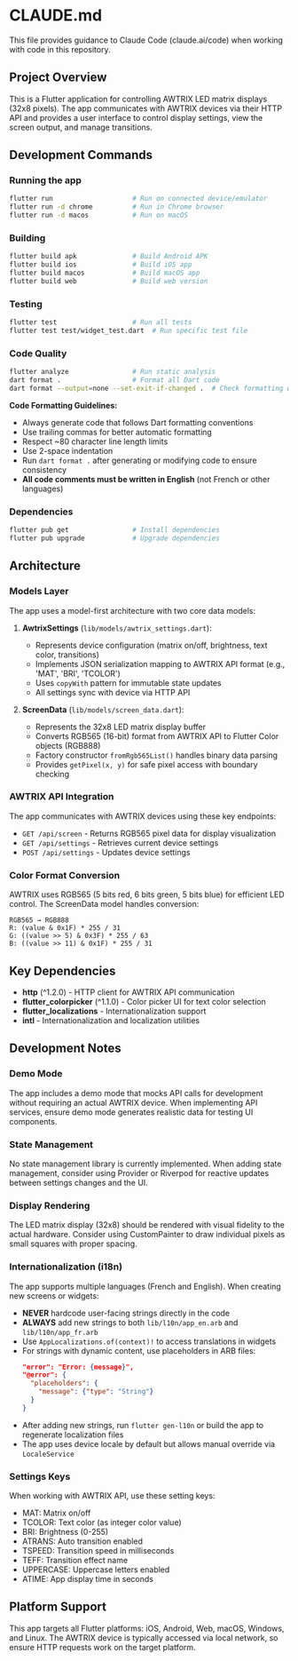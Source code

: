 # CLAUDE.md

This file provides guidance to Claude Code (claude.ai/code) when working with code in this repository.

## Project Overview

This is a Flutter application for controlling AWTRIX LED matrix displays (32x8 pixels). The app communicates with AWTRIX devices via their HTTP API and provides a user interface to control display settings, view the screen output, and manage transitions.

## Development Commands

### Running the app
```bash
flutter run                    # Run on connected device/emulator
flutter run -d chrome          # Run in Chrome browser
flutter run -d macos           # Run on macOS
```

### Building
```bash
flutter build apk              # Build Android APK
flutter build ios              # Build iOS app
flutter build macos            # Build macOS app
flutter build web              # Build web version
```

### Testing
```bash
flutter test                   # Run all tests
flutter test test/widget_test.dart  # Run specific test file
```

### Code Quality
```bash
flutter analyze                # Run static analysis
dart format .                  # Format all Dart code
dart format --output=none --set-exit-if-changed .  # Check formatting without modifying
```

**Code Formatting Guidelines:**
- Always generate code that follows Dart formatting conventions
- Use trailing commas for better automatic formatting
- Respect ~80 character line length limits
- Use 2-space indentation
- Run `dart format .` after generating or modifying code to ensure consistency
- **All code comments must be written in English** (not French or other languages)

### Dependencies
```bash
flutter pub get                # Install dependencies
flutter pub upgrade            # Upgrade dependencies
```

## Architecture

### Models Layer
The app uses a model-first architecture with two core data models:

1. **AwtrixSettings** (`lib/models/awtrix_settings.dart`):
   - Represents device configuration (matrix on/off, brightness, text color, transitions)
   - Implements JSON serialization mapping to AWTRIX API format (e.g., 'MAT', 'BRI', 'TCOLOR')
   - Uses `copyWith` pattern for immutable state updates
   - All settings sync with device via HTTP API

2. **ScreenData** (`lib/models/screen_data.dart`):
   - Represents the 32x8 LED matrix display buffer
   - Converts RGB565 (16-bit) format from AWTRIX API to Flutter Color objects (RGB888)
   - Factory constructor `fromRgb565List()` handles binary data parsing
   - Provides `getPixel(x, y)` for safe pixel access with boundary checking

### AWTRIX API Integration
The app communicates with AWTRIX devices using these key endpoints:
- `GET /api/screen` - Returns RGB565 pixel data for display visualization
- `GET /api/settings` - Retrieves current device settings
- `POST /api/settings` - Updates device settings

### Color Format Conversion
AWTRIX uses RGB565 (5 bits red, 6 bits green, 5 bits blue) for efficient LED control. The ScreenData model handles conversion:
```
RGB565 → RGB888
R: (value & 0x1F) * 255 / 31
G: ((value >> 5) & 0x3F) * 255 / 63
B: ((value >> 11) & 0x1F) * 255 / 31
```

## Key Dependencies

- **http** (^1.2.0) - HTTP client for AWTRIX API communication
- **flutter_colorpicker** (^1.1.0) - Color picker UI for text color selection
- **flutter_localizations** - Internationalization support
- **intl** - Internationalization and localization utilities

## Development Notes

### Demo Mode
The app includes a demo mode that mocks API calls for development without requiring an actual AWTRIX device. When implementing API services, ensure demo mode generates realistic data for testing UI components.

### State Management
No state management library is currently implemented. When adding state management, consider using Provider or Riverpod for reactive updates between settings changes and the UI.

### Display Rendering
The LED matrix display (32x8) should be rendered with visual fidelity to the actual hardware. Consider using CustomPainter to draw individual pixels as small squares with proper spacing.

### Internationalization (i18n)
The app supports multiple languages (French and English). When creating new screens or widgets:
- **NEVER** hardcode user-facing strings directly in the code
- **ALWAYS** add new strings to both `lib/l10n/app_en.arb` and `lib/l10n/app_fr.arb`
- Use `AppLocalizations.of(context)!` to access translations in widgets
- For strings with dynamic content, use placeholders in ARB files:
  ```json
  "error": "Error: {message}",
  "@error": {
    "placeholders": {
      "message": {"type": "String"}
    }
  }
  ```
- After adding new strings, run `flutter gen-l10n` or build the app to regenerate localization files
- The app uses device locale by default but allows manual override via `LocaleService`

### Settings Keys
When working with AWTRIX API, use these setting keys:
- MAT: Matrix on/off
- TCOLOR: Text color (as integer color value)
- BRI: Brightness (0-255)
- ATRANS: Auto transition enabled
- TSPEED: Transition speed in milliseconds
- TEFF: Transition effect name
- UPPERCASE: Uppercase letters enabled
- ATIME: App display time in seconds

## Platform Support

This app targets all Flutter platforms: iOS, Android, Web, macOS, Windows, and Linux. The AWTRIX device is typically accessed via local network, so ensure HTTP requests work on the target platform.

